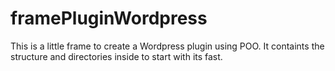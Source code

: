 # framePluginWordpress
This is a little frame to create a Wordpress plugin using POO. It containts the structure and directories inside to start with its fast.
